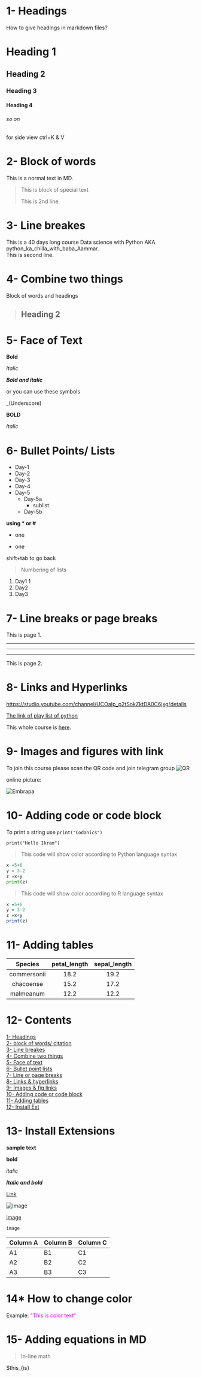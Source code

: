 # 1- Headings

How to give headings in markdown files?
# Heading 1
## Heading 2
### Heading 3
#### Heading 4
###### so on
for side view ctrl+K & V

# 2- Block of words
This is a normal text in MD.

>This is block of special text
>
>This is 2nd line

# 3- Line breakes

This is a 40 days long course Data science with Python AKA python_ka_chilla_with_baba_Aammar.\
This is second line.

# 4- Combine two things

Block of words and headings

> ## Heading 2

# 5- Face of Text
**Bold**

*Italic*

***Bold and italic***
 
 or you can use these symbols

 _(Underscore)

__BOLD__

_Italic_

# 6- Bullet Points/ Lists

- Day-1
- Day-2
- Day-3
- Day-4
- Day-5
    - Day-5a
        - sublist 
    - Day-5b

__using * or #__
* one
+ one

shift+tab to go back

> Numbering of lists

1. Day1
    1
2. Day2
3. Day3

# 7- Line breaks or page breaks

This is page 1.

---
___
***

This is page 2.

# 8- Links and Hyperlinks

<https://studio.youtube.com/channel/UCOaIp_p2tSokZktDA0C6jxg/details>

[The link of play list of python](https://www.youtube.com/watch?v=QvPekMN4F0w&list=PL9XvIvvVL50HVsu-Ao8NBr0UJSO8O6lBI)

[Codanics]:https://www.youtube.com/watch?v=QvPekMN4F0w&list=PL9XvIvvVL50HVsu-Ao8NBr0UJSO8O6lBI

This whole course is [here][Codanics].

# 9- Images and figures with link
To join this course please scan the QR code and join telegram group
![QR](qr.png)

online picture:

![Embrapa](https://www.google.com/search?q=embrapa&sxsrf=AOaemvI6qVIfyXsYNODhU7NDzDdlx4RJTg:1641658948719&source=lnms&tbm=isch&sa=X&ved=2ahUKEwjC0uuTyKL1AhWLrpUCHS3pD6EQ_AUoAXoECAMQAw&biw=1536&bih=656&dpr=1.25#imgrc=NO-xilob3LwCwM)

# 10- Adding code or code block

To print a string use `print("Codanics")`

`print("Hello Ikram")`
>This code will show color according to Python language syntax

```python
x =5+6
y = 3-2
z =x+y
print(z)
```

>This code will show color according to R language syntax
```R
x =5+6
y = 3-2
z =x+y
print(z)
```

# 11- Adding tables

| Species | petal_length | sepal_length|
|:-------:|:-----------:| :----------:|
|commersonii| 18.2 | 19.2|
|chacoense| 15.2 | 17.2|
|malmeanum| 12.2 | 12.2|

# 12- Contents

[1- Headings](#1--headings)\
[2- block of words/ citation](#2--block-of-words)\
[3- Line breakes](#3--line-breakes)\
[4- Combine two things](#4--combine-two-things)\
[5- Face of text](#5--face-of-text)\
[6- Bullet point lists](#6--bullet-points-lists)\
[7- Line or page breaks](#7--line-breaks-or-page-breaks)\
[8- Links & hyperlinks](#8--links-and-hyperlinks)\
[9- Images &  fig links](#9--images-and-figures-with-link)\
[10- Adding code or code block](#10--adding-code-or-code-block)\
[11- Adding tables](#11--adding-tables)\
[12- Install Ext](#13--install-extensions)

# 13- Install Extensions

**sample text**

**bold**

_italic_

_**Italic and bold**_

[Link](https://www.youtube.com/watch?v=XFCzL1NVNi4)

![image](qr.png)

[image](qr.png)

```
image

```


Column A | Column B | Column C
---------|----------|---------
 A1 | B1 | C1
 A2 | B2 | C2
 A3 | B3 | C3

# 14* How to change color
Example:
<span style="color:#f403fc">
"This is color text"
</span>


# 15- Adding equations in MD
>In-line math

$this_{is}